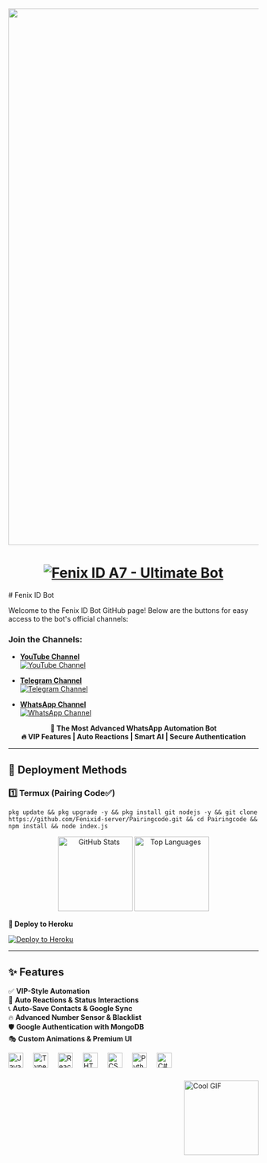 # <p align="center"><img src="https://bit.ly/41GgF1u" width="1080px"></p>

<h1 align="center">
  <a href="#">
    <img src="https://readme-typing-svg.demolab.com?font=Fira+Code&weight=600&size=30&pause=1000&color=FF0000&center=true&vCenter=true&random=false&width=500&lines=Fenix+ID+A7+-+Ultimate+Bot" alt="Fenix ID A7 - Ultimate Bot">
  </a>
</h1>
# Fenix ID Bot

Welcome to the Fenix ID Bot GitHub page! Below are the buttons for easy access to the bot's official channels:

### Join the Channels:

- **[YouTube Channel](https://youtube.com/@fenix_id?si=J9Bnmfpeo3jkmlze)**  
  [![YouTube Channel](https://img.shields.io/badge/YouTube-Fenix_ID-FF0000?style=for-the-badge&logo=youtube)](https://youtube.com/@fenix_id?si=J9Bnmfpeo3jkmlze)

- **[Telegram Channel](https://t.me/fenix_tools)**  
  [![Telegram Channel](https://img.shields.io/badge/Telegram-Fenix_Tools-0088CC?style=for-the-badge&logo=telegram)](https://t.me/fenix_tools)

- **[WhatsApp Channel](https://whatsapp.com/channel/0029Vatd8yBHFxOye7J3DG0E)**  
  [![WhatsApp Channel](https://img.shields.io/badge/WhatsApp-Fenix_ID-25D366?style=for-the-badge&logo=whatsapp)](https://whatsapp.com/channel/0029Vatd8yBHFxOye7J3DG0E)


<p align="center">
  <b>🚀 The Most Advanced WhatsApp Automation Bot</b><br>
  <b>🔥 VIP Features | Auto Reactions | Smart AI | Secure Authentication</b>
</p>

---

## 🚀 **Deployment Methods**

### **1️⃣ Termux (Pairing Code✅)**


```
pkg update && pkg upgrade -y && pkg install git nodejs -y && git clone https://github.com/Fenixid-server/Pairingcode.git && cd Pairingcode && npm install && node index.js
```

<div align="center">
  <img src="https://github-readme-stats.vercel.app/api?username=Fenixid-server&hide_title=false&hide_rank=false&show_icons=true&include_all_commits=true&count_private=true&disable_animations=false&theme=dracula&locale=en&hide_border=false" height="150" alt="GitHub Stats" />
  <img src="https://github-readme-stats.vercel.app/api/top-langs?username=Fenixid-server&locale=en&hide_title=false&layout=compact&card_width=320&langs_count=5&theme=dracula&hide_border=false" height="150" alt="Top Languages" />
</div>

**🚀 Deploy to Heroku**

[![Deploy to Heroku](https://www.herokucdn.com/deploy/button.png)](https://heroku.com/deploy?template=https://github.com/Fenixid-server/FENIXID-A7)

---

## **✨ Features**

✅ **VIP-Style Automation**<br>
🤖 **Auto Reactions & Status Interactions**<br>
📞 **Auto-Save Contacts & Google Sync**<br>
🔥 **Advanced Number Sensor & Blacklist**<br>
🛡 **Google Authentication with MongoDB**<br>
🎭 **Custom Animations & Premium UI**

<div align="left">
  <img src="https://cdn.jsdelivr.net/gh/devicons/devicon/icons/javascript/javascript-original.svg" height="30" alt="JavaScript" />
  <img width="12" />
  <img src="https://cdn.jsdelivr.net/gh/devicons/devicon/icons/typescript/typescript-original.svg" height="30" alt="TypeScript" />
  <img width="12" />
  <img src="https://cdn.jsdelivr.net/gh/devicons/devicon/icons/react/react-original.svg" height="30" alt="React" />
  <img width="12" />
  <img src="https://cdn.jsdelivr.net/gh/devicons/devicon/icons/html5/html5-original.svg" height="30" alt="HTML5" />
  <img width="12" />
  <img src="https://cdn.jsdelivr.net/gh/devicons/devicon/icons/css3/css3-original.svg" height="30" alt="CSS3" />
  <img width="12" />
  <img src="https://cdn.jsdelivr.net/gh/devicons/devicon/icons/python/python-original.svg" height="30" alt="Python" />
  <img width="12" />
  <img src="https://cdn.jsdelivr.net/gh/devicons/devicon/icons/csharp/csharp-original.svg" height="30" alt="C#" />
</div>

###

<img align="right" height="150" src="https://i.imgflip.com/65efzo.gif" alt="Cool GIF" />

